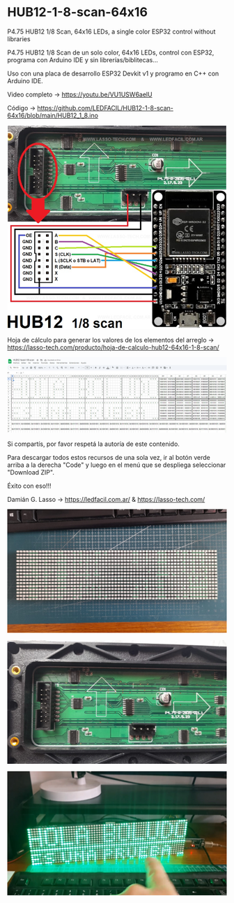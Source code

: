 # HUB12-1-8-scan-64x16
P4.75 HUB12 1/8 Scan, 64x16 LEDs, a single color ESP32 control without libraries

P4.75 HUB12 1/8 Scan de un solo color, 64x16 LEDs, control con ESP32, programa con Arduino IDE y sin librerías/biblitecas...

Uso con una placa de desarrollo ESP32 Devkit v1 y programo en C++ con Arduino IDE.

Video completo -> https://youtu.be/VU1USW6aelU

Código -> https://github.com/LEDFACIL/HUB12-1-8-scan-64x16/blob/main/HUB12_1_8.ino

![INFO](https://github.com/LEDFACIL/HUB12-1-8-scan-64x16/blob/main/info.jpg)

Hoja de cálculo para generar los valores de los elementos del arreglo -> https://lasso-tech.com/producto/hoja-de-calculo-hub12-64x16-1-8-scan/

![Ejemplo hoja de cálculo](https://github.com/LEDFACIL/HUB12-1-8-scan-64x16/blob/main/HC.jpg)

Si compartís, por favor respetá la autoría de este contenido.

Para descargar todos estos recursos de una sola vez, ir al botón verde arriba a la derecha "Code" y luego en el menú que se despliega seleccionar "Download ZIP".

Éxito con eso!!!

Damián G. Lasso -> https://ledfacil.com.ar/ & https://lasso-tech.com/

![Front](https://github.com/LEDFACIL/HUB12-1-8-scan-64x16/blob/main/front1.jpeg)

![Back](https://github.com/LEDFACIL/HUB12-1-8-scan-64x16/blob/main/back1.jpeg)

![Resultado](https://github.com/LEDFACIL/HUB12-1-8-scan-64x16/blob/main/example.jpg)
